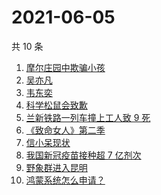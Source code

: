 # 2021-06-05

共 10 条

<!-- BEGIN -->
<!-- 最后更新时间 Sat Jun 05 2021 06:27:36 GMT+0800 (China Standard Time) -->

1. [摩尔庄园中欺骗小孩](https://www.zhihu.com/search?q=摩尔庄园)
2. [吴亦凡](https://www.zhihu.com/search?q=吴亦凡)
3. [韦东奕](https://www.zhihu.com/search?q=韦东奕)
4. [科学松鼠会致歉](https://www.zhihu.com/search?q=科学松鼠会)
5. [兰新铁路一列车撞上工人致 9 死](https://www.zhihu.com/search?q=兰新铁路)
6. [《致命女人》第二季](https://www.zhihu.com/search?q=致命女人)
7. [信小呆现状](https://www.zhihu.com/search?q=信小呆)
8. [我国新冠疫苗接种超 7 亿剂次](https://www.zhihu.com/search?q=新冠疫苗)
9. [野象群进入昆明](https://www.zhihu.com/search?q=云南大象)
10. [鸿蒙系统怎么申请？](https://www.zhihu.com/search?q=鸿蒙系统怎么申请)

<!-- END -->
